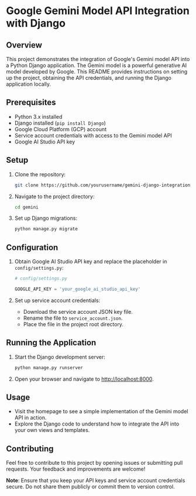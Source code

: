 # Google Gemini Model API Integration with Django

## Overview

This project demonstrates the integration of Google's Gemini model API into a Python Django application. The Gemini model is a powerful generative AI model developed by Google. This README provides instructions on setting up the project, obtaining the API credentials, and running the Django application locally.

## Prerequisites

- Python 3.x installed
- Django installed (`pip install Django`)
- Google Cloud Platform (GCP) account
- Service account credentials with access to the Gemini model API
- Google AI Studio API key

## Setup

1. Clone the repository:

    ```bash
    git clone https://github.com/yourusername/gemini-django-integration.git
    ```

2. Navigate to the project directory:

    ```bash
    cd gemini
    ```

3. Set up Django migrations:

    ```bash
    python manage.py migrate
    ```

## Configuration

1. Obtain Google AI Studio API key and replace the placeholder in `config/settings.py`:

    ```python
    # config/settings.py

    GOOGLE_API_KEY = 'your_google_ai_studio_api_key'
    ```

2. Set up service account credentials:

    - Download the service account JSON key file.
    - Rename the file to `service_account.json`.
    - Place the file in the project root directory.

## Running the Application

1. Start the Django development server:

    ```bash
    python manage.py runserver
    ```

2. Open your browser and navigate to [http://localhost:8000](http://localhost:8000).

## Usage

- Visit the homepage to see a simple implementation of the Gemini model API in action.
- Explore the Django code to understand how to integrate the API into your own views and templates.

## Contributing

Feel free to contribute to this project by opening issues or submitting pull requests. Your feedback and improvements are welcome!


**Note**: Ensure that you keep your API keys and service account credentials secure. Do not share them publicly or commit them to version control.
